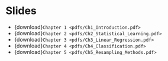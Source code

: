 # Slides

* {download}`Chapter 1 <pdfs/Ch1_Introduction.pdf>`
* {download}`Chapter 2 <pdfs/Ch2_Statistical_Learning.pdf>`
* {download}`Chapter 3 <pdfs/Ch3_Linear_Regression.pdf>`
* {download}`Chapter 4 <pdfs/Ch4_Classification.pdf>`
* {download}`Chapter 5 <pdfs/Ch5_Resampling_Methods.pdf>`
